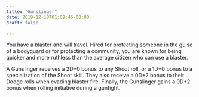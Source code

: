```yaml
---
title: "Gunslinger"
date: 2019-12-18T01:09:46-08:00
draft: false

---
```


You have a blaster and will travel. Hired for protecting someone in the guise of a bodyguard or for protecting a community, you are known for being quicker and more ruthless than the average citizen who can use a blaster.

A Gunslinger receives a 2D+0 bonus to any Shoot roll, or a 1D+0 bonus to a specialization of the Shoot skill. They also receive a 0D+2 bonus to their Dodge rolls when evading blaster fire. Finally, the Gunslinger gains a 0D+2 bonus when rolling initiative during a gunfight.